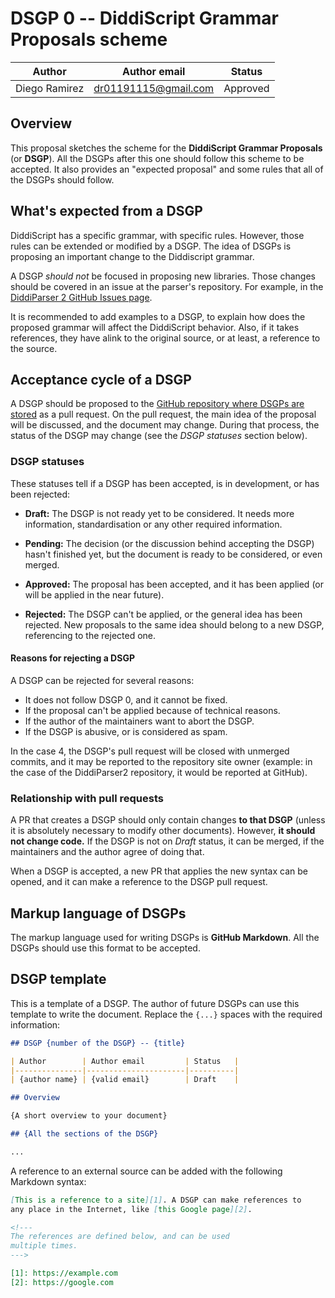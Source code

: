 # DSGP 0 -- DiddiScript Grammar Proposals scheme

| Author        | Author email         | Status   |
|---------------|----------------------|----------|
| Diego Ramirez | dr01191115@gmail.com | Approved |

## Overview

This proposal sketches the scheme for the **DiddiScript Grammar Proposals**
(or **DSGP**). All the DSGPs after this one should follow this scheme to be
accepted. It also provides an "expected proposal" and some rules that all of
the DSGPs should follow.

## What's expected from a DSGP

DiddiScript has a specific grammar, with specific rules. However, those
rules can be extended or modified by a DSGP. The idea of DSGPs is
proposing an important change to the Diddiscript grammar.

A DSGP _should not_ be focused in proposing new libraries. Those
changes should be covered in an issue at the parser's repository.
For example, in the [DiddiParser 2 GitHub Issues page][1]. 

It is recommended to add examples to a DSGP, to explain how does the
proposed grammar will affect the DiddiScript behavior. Also, if it takes
references, they have alink to the original source, or at least, a reference
to the source.

## Acceptance cycle of a DSGP

A DSGP should be proposed to the [GitHub repository where DSGPs are stored][2] as
a pull request. On the pull request, the main idea of the proposal will
be discussed, and the document may change. During that process, the status of the
DSGP may change (see the _DSGP statuses_ section below).

### DSGP statuses

These statuses tell if a DSGP has been accepted, is in development, or has been
rejected:

- **Draft:** The DSGP is not ready yet to be considered. It needs more information, standardisation
or any other required information.

- **Pending:** The decision (or the discussion behind accepting the DSGP) hasn't finished yet,
but the document is ready to be considered, or even merged.

- **Approved:** The proposal has been accepted, and it has been applied (or will be applied in the
near future).

- **Rejected:** The DSGP can't be applied, or the general idea has been rejected. New proposals to the same
idea should belong to a new DSGP, referencing to the rejected one.

#### Reasons for rejecting a DSGP

A DSGP can be rejected for several reasons:

- It does not follow DSGP 0, and it cannot be fixed.
- If the proposal can't be applied because of technical reasons.
- If the author of the maintainers want to abort the DSGP.
- If the DSGP is abusive, or is considered as spam.

In the case 4, the DSGP's pull request will be closed with unmerged commits, and it may be reported
to the repository site owner (example: in the case of the DiddiParser2 repository, it would be reported at GitHub).

### Relationship with pull requests

A PR that creates a DSGP should only contain changes **to that DSGP** (unless it is absolutely necessary to
modify other documents). However, **it should not change code.** If the DSGP is not on _Draft_ status, it can be
merged, if the maintainers and the author agree of doing that.

When a DSGP is accepted, a new PR that applies the new syntax can be opened, and it can make a reference to the
DSGP pull request.

## Markup language of DSGPs

The markup language used for writing DSGPs is **GitHub Markdown**. All the
DSGPs should use this format to be accepted.

## DSGP template

This is a template of a DSGP. The author of future DSGPs can use this template to
write the document. Replace the `{...}` spaces with the required information:

```markdown
## DSGP {number of the DSGP} -- {title}

| Author        | Author email         | Status   |
|---------------|----------------------|----------|
| {author name} | {valid email}        | Draft    |

## Overview

{A short overview to your document}

## {All the sections of the DSGP}

...
```

A reference to an external source can be added with the following Markdown syntax:

```markdown
[This is a reference to a site][1]. A DSGP can make references to
any place in the Internet, like [this Google page][2].

<!---
The references are defined below, and can be used
multiple times.
--->

[1]: https://example.com
[2]: https://google.com
```

<!--- References --->

[1]: https://github.com/DiddiLeija/diddiparser2/issues
[2]: https://github.com/DiddiLeija/diddiparser2/tree/main/dsgp
